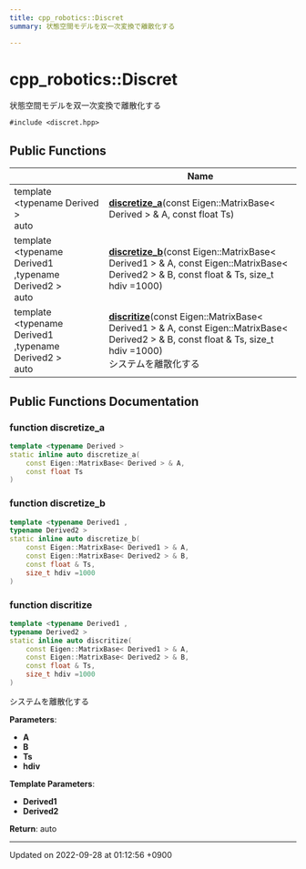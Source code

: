 ```yaml
---
title: cpp_robotics::Discret
summary: 状態空間モデルを双一次変換で離散化する 

---
```


# cpp_robotics::Discret



状態空間モデルを双一次変換で離散化する 


`#include <discret.hpp>`

## Public Functions

|                | Name           |
| -------------- | -------------- |
| template <typename Derived \> <br>auto | **[discretize_a](/cpp_robotics/doxybook/Classes/classcpp__robotics_1_1Discret/#function-discretize-a)**(const Eigen::MatrixBase< Derived > & A, const float Ts) |
| template <typename Derived1 ,typename Derived2 \> <br>auto | **[discretize_b](/cpp_robotics/doxybook/Classes/classcpp__robotics_1_1Discret/#function-discretize-b)**(const Eigen::MatrixBase< Derived1 > & A, const Eigen::MatrixBase< Derived2 > & B, const float & Ts, size_t hdiv =1000) |
| template <typename Derived1 ,typename Derived2 \> <br>auto | **[discritize](/cpp_robotics/doxybook/Classes/classcpp__robotics_1_1Discret/#function-discritize)**(const Eigen::MatrixBase< Derived1 > & A, const Eigen::MatrixBase< Derived2 > & B, const float & Ts, size_t hdiv =1000)<br>システムを離散化する  |

## Public Functions Documentation

### function discretize_a

```cpp
template <typename Derived >
static inline auto discretize_a(
    const Eigen::MatrixBase< Derived > & A,
    const float Ts
)
```


### function discretize_b

```cpp
template <typename Derived1 ,
typename Derived2 >
static inline auto discretize_b(
    const Eigen::MatrixBase< Derived1 > & A,
    const Eigen::MatrixBase< Derived2 > & B,
    const float & Ts,
    size_t hdiv =1000
)
```


### function discritize

```cpp
template <typename Derived1 ,
typename Derived2 >
static inline auto discritize(
    const Eigen::MatrixBase< Derived1 > & A,
    const Eigen::MatrixBase< Derived2 > & B,
    const float & Ts,
    size_t hdiv =1000
)
```

システムを離散化する 

**Parameters**: 

  * **A** 
  * **B** 
  * **Ts** 
  * **hdiv** 


**Template Parameters**: 

  * **Derived1** 
  * **Derived2** 


**Return**: auto 

-------------------------------

Updated on 2022-09-28 at 01:12:56 +0900
